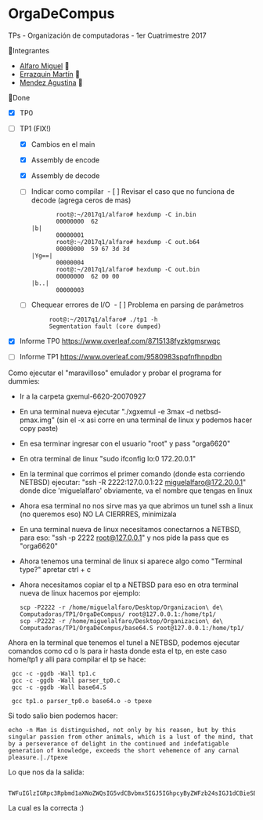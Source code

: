 # OrgaDeCompus
TPs - Organización de computadoras - 1er Cuatrimestre 2017

:pushpin:Integrantes
* [Alfaro Miguel](https://github.com/AlfaroMiguel) :boy:
* [Errazquin Martín](https://github.com/martinerrazquin) :boy:
* [Mendez Agustina](https://github.com/abmendez) :girl:

:pushpin:Done

- [x] TP0
- [ ] TP1 (FIX!)
  - [x] Cambios en el main
  - [x] Assembly de encode
  - [x] Assembly de decode
  - [ ] Indicar como compilar
  - [ ] Revisar el caso que no funciona de decode (agrega ceros de mas)
  
               root@:~/2017q1/alfaro# hexdump -C in.bin
               00000000  62                                                |b|
               00000001
               root@:~/2017q1/alfaro# hexdump -C out.b64
               00000000  59 67 3d 3d                                       |Yg==|
               00000004
               root@:~/2017q1/alfaro# hexdump -C out.bin
               00000000  62 00 00                                          |b..|
               00000003
               
  - [ ] Chequear errores de I/O
  - [ ] Problema en parsing de parámetros
  
             root@:~/2017q1/alfaro# ./tp1 -h
             Segmentation fault (core dumped)
  
- [x] Informe TP0 https://www.overleaf.com/8715138fyzktgmsrwqc
- [ ] Informe TP1 https://www.overleaf.com/9580983spqfnfhnpdbn


Como ejecutar el "maravilloso" emulador y probar el programa for dummies:

* Ir a la carpeta gxemul-6620-20070927
* En una terminal nueva ejecutar "./xgxemul -e 3max -d netbsd-pmax.img" (sin el -x asi corre en una terminal de linux y podemos hacer copy paste)
* En esa terminar ingresar con el usuario "root" y pass "orga6620"
* En otra terminal de linux "sudo ifconfig lo:0 172.20.0.1"
* En la terminal que corrimos el primer comando (donde esta corriendo NETBSD) ejecutar: "ssh -R 2222:127.0.0.1:22 miguelalfaro@172.20.0.1" donde dice 'miguelalfaro' obviamente, va el nombre que tengas en linux
* Ahora esa terminal no nos sirve mas ya que abrimos un tunel ssh a linux (no queremos eso) NO LA CIERRRES, minimizala
* En una terminal nueva de linux necesitamos conectarnos a NETBSD, para eso: "ssh -p 2222 root@127.0.0.1" y nos pide la pass que es "orga6620"
* Ahora tenemos una terminal de linux si aparece algo como "Terminal type?" apretar ctrl + c
* Ahora necesitamos copiar el tp a NETBSD para eso en otra terminal nueva de linux hacemos por ejemplo:

      scp -P2222 -r /home/miguelalfaro/Desktop/Organizacion\ de\ Computadoras/TP1/OrgaDeCompus/ root@127.0.0.1:/home/tp1/
      scp -P2222 -r /home/miguelalfaro/Desktop/Organizacion\ de\ Computadoras/TP1/OrgaDeCompus/base64.S root@127.0.0.1:/home/tp1/
    
    
Ahora en la terminal que tenemos el tunel a NETBSD, podemos ejecutar comandos como cd o ls para ir hasta donde esta el tp, en este caso home/tp1 y alli para compilar el tp se hace:

     gcc -c -ggdb -Wall tp1.c
     gcc -c -ggdb -Wall parser_tp0.c
     gcc -c -ggdb -Wall base64.S
     
     gcc tp1.o parser_tp0.o base64.o -o tpexe

Si todo salio bien podemos hacer:

    echo -n Man is distinguished, not only by his reason, but by this singular passion from other animals, which is a lust of the mind, that by a perseverance of delight in the continued and indefatigable generation of knowledge, exceeds the short vehemence of any carnal pleasure.|./tpexe
    
    
Lo que nos da la salida:

      TWFuIGlzIGRpc3Rpbmd1aXNoZWQsIG5vdCBvbmx5IGJ5IGhpcyByZWFzb24sIGJ1dCBieSB0aGlzIHNpbmd1bGFyIHBhc3Npb24gZnJvbSBvdGhlciBhbmltYWxzLCB3aGljaCBpcyBhIGx1c3Qgb2YgdGhlIG1pbmQsIHRoYXQgYnkgYSBwZXJzZXZlcmFuY2Ugb2YgZGVsaWdodCBpbiB0aGUgY29udGludWVkIGFuZCBpbmRlZmF0aWdhYmxlIGdlbmVyYXRpb24gb2Yga25vd2xlZGdlLCBleGNlZWRzIHRoZSBzaG9ydCB2ZWhlbWVuY2Ugb2YgYW55IGNhcm5hbCBwbGVhc3VyZS4=
      
      
La cual es la correcta :)
